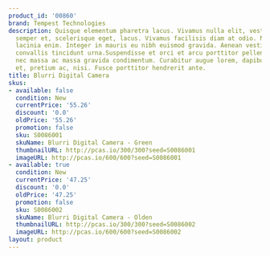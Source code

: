 ```yaml
---
product_id: '00860'
brand: Tempest Technologies
description: Quisque elementum pharetra lacus. Vivamus nulla elit, vestibulum eget,
  semper et, scelerisque eget, lacus. Vivamus facilisis diam at odio. Nam aliquam
  lacinia enim. Integer in mauris eu nibh euismod gravida. Aenean vestibulum. Donec
  convallis tincidunt urna.Suspendisse et orci et arcu porttitor pellentesque. Curabitur
  nec massa ac massa gravida condimentum. Curabitur augue lorem, dapibus quis, laoreet
  et, pretium ac, nisi. Fusce porttitor hendrerit ante.
title: Blurri Digital Camera
skus:
- available: false
  condition: New
  currentPrice: '55.26'
  discount: '0.0'
  oldPrice: '55.26'
  promotion: false
  sku: S0086001
  skuName: Blurri Digital Camera - Green
  thumbnailURL: http://pcas.io/300/300?seed=S0086001
  imageURL: http://pcas.io/600/600?seed=S0086001
- available: true
  condition: New
  currentPrice: '47.25'
  discount: '0.0'
  oldPrice: '47.25'
  promotion: false
  sku: S0086002
  skuName: Blurri Digital Camera - Olden
  thumbnailURL: http://pcas.io/300/300?seed=S0086002
  imageURL: http://pcas.io/600/600?seed=S0086002
layout: product
---
```

